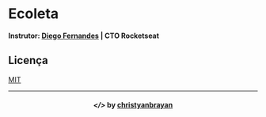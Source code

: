 # Ecoleta



**Instrutor: [Diego Fernandes](https://github.com/diego3g) | CTO Rocketseat**

## Licença
[MIT](https://github.com/EdnilsonCS/Ecoleta/blob/master/LICENSE)

---

<h4 align="center"> <em>&lt;/&gt;</em> by <a href="https://github.com/christyanbrayan" target="_blank">christyanbrayan</a> </h4>
